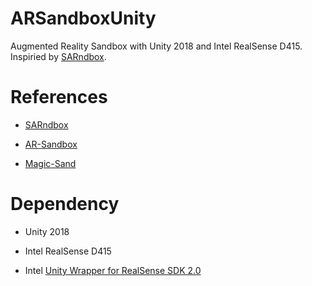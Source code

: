 # ARSandboxUnity
Augmented Reality Sandbox with Unity 2018 and Intel RealSense D415. Inspiried by [SARndbox](http://idav.ucdavis.edu/~okreylos/ResDev/SARndbox/).

# References
- [SARndbox](https://github.com/KeckCAVES/SARndbox)

- [AR-Sandbox](https://github.com/jloehr/AR-Sandbox)

- [Magic-Sand](https://github.com/thomwolf/Magic-Sand)

# Dependency
- Unity 2018

- Intel RealSense D415

- Intel [Unity Wrapper for RealSense SDK 2.0](https://github.com/IntelRealSense/librealsense/tree/master/wrappers/unity)
